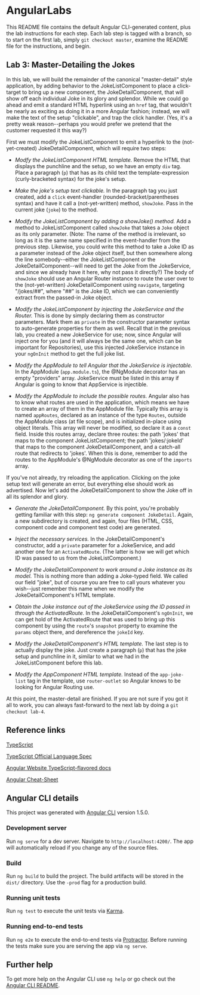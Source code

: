 # AngularLabs

This README file contains the default Angular CLI-generated content, plus the lab instructions for each step. Each lab step is tagged with a branch, so to start on the first lab, simply `git checkout master`, examine the README file for the instructions, and begin.

## Lab 3: Master-Detailing the Jokes

In this lab, we will build the remainder of the canonical "master-detail" style application, by adding behavior to the JokeListComponent to place a click-target to bring up a new component, the JokeDetailComponent, that will show off each individual Joke in its glory and splendor. While we could go ahead and emit a standard HTML hyperlink using an `href` tag, that wouldn't be nearly as exciting as doing it in a more Angular fashion; instead, we will make the text of the setup "clickable", and trap the click handler. (Yes, it's a pretty weak reason--perhaps you would prefer we pretend that the customer requested it this way?)

First we must modify the JokeListComponent to emit a hyperlink to the (not-yet-created) JokeDetailComponent, which will require two steps:

* *Modfy the JokeListComponent HTML template.* Remove the HTML that displays the punchline and the setup, so we have an empty `div` tag. Place a paragraph (`p`) that has as its child text the template-expression (curly-bracketed syntax) for the joke's setup.

* *Make the joke's setup text clickable.* In the paragraph tag you just created, add a `click` event-handler (rounded-bracket/parentheses syntax) and have it call a (not-yet-written) method, `showJoke`. Pass in the current joke (`joke`) to the method.

* *Modify the JokeListComponent by adding a showJoke() method.* Add a method to JokeListComponent called `showJoke` that takes a `Joke` object as its only parameter. (Note: The name of the method is irrelevant, so long as it is the same name specified in the event-handler from the previous step. Likewise, you could write this method to take a Joke ID as a parameter instead of the Joke object itself, but then somewhere along the line somebody--either the JokeListComponent or the JokeDetailComponent--will need to get the Joke from the JokeService, and since we already have it here, why not pass it directly?) The body of `showJoke` should use an Angular Router instance to route the user over to the (not-yet-written) JokeDetailComponent using `navigate`, targeting "/jokes/##", where "##" is the Joke ID, which we can conveniently extract from the passed-in Joke object.

* *Modify the JokeListComponent by injecting the JokeService and the Router.* This is done by simply declaring them as constructor parameters. Mark them as `private` in the constructor parameter syntax to auto-generate properties for them as well. Recall that in the previous lab, you created a new JokeService for use; now, since Angular will inject one for you (and it will always be the same one, which can be important for Repositories), use this injected JokeService instance in your `ngOnInit` method to get the full joke list.

* *Modify the AppModule to tell Angular that the JokeService is injectable.* In the AppModule (`app.module.ts`), the @NgModule decorator has an empty "providers" array. JokeService must be listed in this array if Angular is going to know that AppService is injectible.

* *Modify the AppModule to include the possible routes.* Angular also has to know what routes are used in the application, which means we have to create an array of them in the AppModule file. Typically this array is named `appRoutes`, declared as an instance of the type `Routes`, outside the AppModule class (at file scope), and is initialized in-place using object literals. This array will never be modified, so declare it as a `const` field. Inside this routes array, declare three routes: the path 'jokes' that maps to the component JokeListComponent; the path 'jokes/:jokeId' that maps to the component JokeDetailComponent, and a catch-all route that redirects to 'jokes'. When this is done, remember to add the routes to the AppModule's @NgModule decorator as one of the `imports` array.

If you've not already, try reloading the application. Clicking on the joke setup text will generate an error, but everything else should work as advertised. Now let's add the JokeDetailComponent to show the Joke off in all its splendor and glory.

* *Generate the JokeDetailComponent.* By this point, you're probably getting familiar with this step: `ng generate component JokeDetail`. Again, a new subdirectory is created, and again, four files (HTML, CSS, component code and component test code) are generated.

* *Inject the necessary services.* In the JokeDetailComponent's constructor, add a `private` parameter for a JokeService, and add another one for an `ActivatedRoute`. (The latter is how we will get which ID was passed to us from the JokeListComponent.)

* *Modify the JokeDetailComponent to work around a Joke instance as its model.* This is nothing more than adding a Joke-typed field. We called our field "joke", but of course you are free to call yours whatever you wish--just remember this name when we modify the JokeDetailComponent's HTML template.

* *Obtain the Joke instance out of the JokeService using the ID passed in through the ActivatedRoute.* In the JokeDetailComponent's `ngOnInit`, we can get hold of the ActivatedRoute that was used to bring up this component by using the `route`'s `snapshot` property to examine the `params` object there, and dereference the `jokeId` key.

* *Modify the JokeDetailComponent's HTML template.* The last step is to actually display the joke. Just create a paragraph (`p`) that has the joke setup and punchline in it, similar to what we had in the JokeListComponent before this lab.

* *Modify the AppComponent HTML template.* Instead of the `app-joke-list` tag in the template, use `router-outlet` so Angular knows to be looking for Angular Routing use.

At this point, the master-detail are finished. If you are not sure if you got it all to work, you can always fast-forward to the next lab by doing a `git checkout lab-4`.

## Reference links

[TypeScript](https://github.com/Microsoft/TypeScript)

[TypeScript Official Language Spec](https://github.com/Microsoft/TypeScript/tree/2.1/doc)

[Angular Website TypeScript-flavored docs](https://angular.io/docs/ts/latest/)

[Angular Cheat-Sheet](https://angular.io/docs/ts/latest/guide/cheatsheet.html)

## Angular CLI details

This project was generated with [Angular CLI](https://github.com/angular/angular-cli) version 1.5.0.

### Development server
Run `ng serve` for a dev server. Navigate to `http://localhost:4200/`. The app will automatically reload if you change any of the source files.

### Build

Run `ng build` to build the project. The build artifacts will be stored in the `dist/` directory. Use the `-prod` flag for a production build.

### Running unit tests

Run `ng test` to execute the unit tests via [Karma](https://karma-runner.github.io).

### Running end-to-end tests

Run `ng e2e` to execute the end-to-end tests via [Protractor](http://www.protractortest.org/).
Before running the tests make sure you are serving the app via `ng serve`.

## Further help

To get more help on the Angular CLI use `ng help` or go check out the [Angular CLI README](https://github.com/angular/angular-cli/blob/master/README.md).


